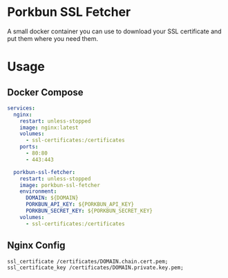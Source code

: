 # Porkbun SSL Fetcher

A small docker container you can use to download your SSL certificate and put them where you need them.

# Usage

## Docker Compose

```yaml
services:
  nginx:
    restart: unless-stopped
    image: nginx:latest
    volumes:
      - ssl-certificates:/certificates
    ports:
      - 80:80
      - 443:443

  porkbun-ssl-fetcher:
    restart: unless-stopped
    image: porkbun-ssl-fetcher
    environment:
      DOMAIN: ${DOMAIN}
      PORKBUN_API_KEY: ${PORKBUN_API_KEY}
      PORKBUN_SECRET_KEY: ${PORKBUN_SECRET_KEY}
    volumes:
      - ssl-certificates:/certificates
```

## Nginx Config

```
ssl_certificate /certificates/DOMAIN.chain.cert.pem;
ssl_certificate_key /certificates/DOMAIN.private.key.pem;
```
